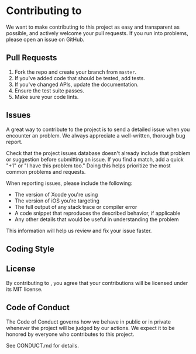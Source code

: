 # Contributing to <Project>
We want to make contributing to this project as easy and transparent as
possible, and actively welcome your pull requests.  If you run into problems,
please open an issue on GitHub.

## Pull Requests
1. Fork the repo and create your branch from `master`.
2. If you've added code that should be tested, add tests.
3. If you've changed APIs, update the documentation.
4. Ensure the test suite passes.
5. Make sure your code lints.

## Issues
A great way to contribute to the project
is to send a detailed issue when you encounter an problem.
We always appreciate a well-written, thorough bug report.

Check that the project issues database
doesn't already include that problem or suggestion before submitting an issue.
If you find a match, add a quick "+1" or "I have this problem too."
Doing this helps prioritize the most common problems and requests.

When reporting issues, please include the following:

* The version of Xcode you're using
* The version of iOS you're targeting
* The full output of any stack trace or compiler error
* A code snippet that reproduces the described behavior, if applicable
* Any other details that would be useful in understanding the problem

This information will help us review and fix your issue faster.

## Coding Style
<!---[Code Style Guide](https://github.com/Raizlabs/Raizlabs-Cocoa-Style) -->
<!---[Code Style Guide](https://github.com/Raizlabs/Raizlabs-Android-Style) -->

## License
By contributing to <Project>, you agree that your contributions will be
licensed under its MIT license.
<Link to license>

## Code of Conduct
The Code of Conduct governs how we behave in public or in private
whenever the project will be judged by our actions.
We expect it to be honored by everyone who contributes to this project.

See CONDUCT.md for details.


